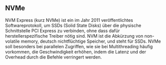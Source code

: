 ## NVMe

NVM Express (kurz NVMe) ist ein im Jahr 2011 veröffentlichtes Softwareprotokoll, um SSDs (Solid State Disks) über die physische Schnittstelle PCI Express zu verbinden, ohne dass dafür herstellerspezifische Treiber nötig sind. NVM ist die Abkürzung von non-volatile memory, deutsch nichtflüchtige Speicher, und steht für SSDs. NVMe soll besonders bei parallelen Zugriffen, wie sie bei Multithreading häufig vorkommen, die Geschwindigkeit erhöhen, indem die Latenz und der Overhead durch die Befehle verringert werden.
